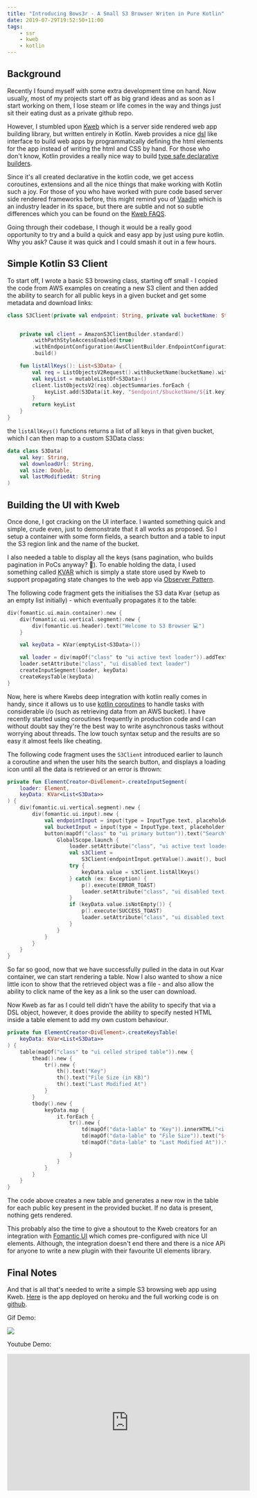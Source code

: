 ```yaml
---
title: "Introducing Bows3r - A Small S3 Browser Writen in Pure Kotlin"
date: 2019-07-29T19:52:50+11:00
tags: 
    - ssr
    - kweb
    - kotlin
---
```


## Background

Recently I found myself with some extra development time on hand. Now usually, most of my projects start off as big grand ideas and as soon as I start working on them, I lose steam or life comes in the way and things just sit their eating dust as a private github repo.

     
However, I stumbled upon [Kweb](https://github.com/kwebio/kweb-core) which is a server side rendered web app building library, but written entirely in Kotlin. Kweb provides a nice [dsl](https://en.wikipedia.org/wiki/Domain-specific_language) like interface to build web apps by programmatically defining the html elements for the app instead of writing the html and CSS by hand. For those who don't know, Kotlin provides a really nice way to build [type safe declarative builders](https://kotlinlang.org/docs/reference/type-safe-builders.html).
 
 Since it's all created declarative in the kotlin code, we get access coroutines, extensions and all the nice things that make working with Kotlin such a joy. For those of you who have worked with pure code based server side rendered frameworks before, this might remind you of [Vaadin](https://vaadin.com/) which is an industry leader in its space, but there are subtle and not so subtle differences which you can be found on the [Kweb FAQS](http://docs.kweb.io/en/latest/faq.html).

Going through their codebase, I though it would be a really good opportunity to try and a build a quick and easy app by just using pure kotlin. Why you ask? Cause it was quick and I could smash it out in a few hours.

## Simple Kotlin S3 Client

To start off, I wrote a basic S3 browsing class, starting off small - I copied the code from AWS examples on creating a new S3 client and then added the ability to search for all public keys in a given bucket and get some metadata and download links:

```kotlin
class S3Client(private val endpoint: String, private val bucketName: String) {


    private val client = AmazonS3ClientBuilder.standard()
        .withPathStyleAccessEnabled(true)
        .withEndpointConfiguration(AwsClientBuilder.EndpointConfiguration(endpoint, "ap-southeast-2"))
        .build()

    fun listAllKeys(): List<S3Data> {
        val req = ListObjectsV2Request().withBucketName(bucketName).withMaxKeys(10)
        val keyList = mutableListOf<S3Data>()
        client.listObjectsV2(req).objectSummaries.forEach {
            keyList.add(S3Data(it.key, "$endpoint/$bucketName/${it.key}", it.size.toString().toDouble() / 1000.0, it.lastModified.toString()))
        }
        return keyList
    }
}
```

the `listAllKeys()` functions returns a list of all keys in that given bucket, which I can then map to a custom S3Data class:

```kotlin
data class S3Data(
    val key: String,
    val downloadUrl: String,
    val size: Double,
    val lastModifiedAt: String
)
```

## Building the UI with Kweb

Once done, I got cracking on the UI interface. I wanted something quick and simple, crude even, just to demonstrate that it all works as proposed. So I setup a container with some form fields, a search button and a table to input the S3 region link and the name of the bucket. 

I also needed a table to display all the keys (sans pagination, who builds pagination in PoCs anyway? 🤠). To enable holding the data, I used something called [KVAR](https://github.com/kwebio/kweb-core/blob/master/src/main/kotlin/io/kweb/state/KVar.kt) which is simply a state store used by Kweb to support propagating state changes to the web app via [Observer Pattern](https://en.wikipedia.org/wiki/Observer_pattern). 

The following code fragment gets the initialises the S3 data Kvar (setup as an empty list initially) - which eventually propagates it to the table:

```kotlin
div(fomantic.ui.main.container).new {
    div(fomantic.ui.vertical.segment).new {
        div(fomantic.ui.header).text("Welcome to S3 Browser 💻")
    }

    val keyData = KVar(emptyList<S3Data>())

    val loader = div(mapOf("class" to "ui active text loader")).addText("Retrieving keys...")
    loader.setAttribute("class", "ui disabled text loader")
    createInputSegment(loader, keyData)
    createKeysTable(keyData)
}
```

Now, here is where Kwebs deep integration with kotlin really comes in handy, since it allows us to use [kotlin coroutines](https://kotlinlang.org/docs/reference/coroutines-overview.html) to handle tasks with considerable i/o (such as retrieving data from an AWS bucket). I have recently started using coroutines frequently in production code and I can without doubt say they're the best way to write asynchronous tasks without worrying about threads. The low touch syntax setup and the results are so easy it almost feels like cheating.

The following code fragment uses the `S3Client` introduced earlier to launch a coroutine and when the user hits the search button, and displays a loading icon until all the data is retrieved or an error is thrown:

```kotlin
private fun ElementCreator<DivElement>.createInputSegment(
    loader: Element,
    keyData: KVar<List<S3Data>>
) {
    div(fomantic.ui.vertical.segment).new {
        div(fomantic.ui.input).new {
            val endpointInput = input(type = InputType.text, placeholder = "Enter S3 Endpoint Url")
            val bucketInput = input(type = InputType.text, placeholder = "Enter S3 Bucket Name")
            button(mapOf("class" to "ui primary button")).text("Search").on.click {
                GlobalScope.launch {
                    loader.setAttribute("class", "ui active text loader")
                    val s3Client =
                        S3Client(endpointInput.getValue().await(), bucketInput.getValue().await())
                    try {
                        keyData.value = s3Client.listAllKeys()
                    } catch (ex: Exception) {
                        p().execute(ERROR_TOAST)
                        loader.setAttribute("class", "ui disabled text loader")
                    }
                    if (keyData.value.isNotEmpty()) {
                        p().execute(SUCCESS_TOAST)
                        loader.setAttribute("class", "ui disabled text loader")
                    }
                }
            }
        }
    }
}
```

So far so good, now that we have successfully pulled in the data in out Kvar container, we can start rendering a table. Now I also wanted to show a nice little icon to show that the retrieved object was a file - and also allow the ability to click name of the key as a link so the user can download.

Now Kweb as far as I could tell didn't have the ability to specify that via a DSL object, however, it does provide the ability to specify nested HTML inside a table element to add my own custom behaviour. 

```kotlin
private fun ElementCreator<DivElement>.createKeysTable(
    keyData: KVar<List<S3Data>>
) {
    table(mapOf("class" to "ui celled striped table")).new {
        thead().new {
            tr().new {
                th().text("Key")
                th().text("File Size (in KB)")
                th().text("Last Modified At")
            }
        }
        tbody().new {
            keyData.map {
                it.forEach {
                    tr().new {
                        td(mapOf("data-lable" to "Key")).innerHTML("<i class=\"file outline icon\"></i> <a target=\"_blank\" href=${it.downloadUrl} download=${it.key}>${it.key}</a>")
                        td(mapOf("data-lable" to "File Size")).text("${it.size} KB")
                        td(mapOf("data-lable" to "Last Modified At")).text(it.lastModifiedAt)

                    }
                }
            }
        }
    }
}
```

The code above creates a new table and generates a new row in the table for each public key present in the provided bucket. If no data is present, nothing gets rendered. 

This probably also the time to give a shoutout to the Kweb creators for an integration with [Fomantic UI](https://fomantic-ui.com/) which comes pre-configured with nice UI elements. Although, the integration doesn't end there and there is a nice APi for anyone to write a new plugin with their favourite UI elements library. 

## Final Notes

And that is all that's needed to write a simple S3 browsing web app using Kweb. [Here](https://secure-scrubland-34237.herokuapp.com/) is the app deployed on heroku and the full working code is on [github](https://github.com/shavz/Bows3r). 

Gif Demo:
                                                                                
![](https://imgur.com/YoJdUxj.gif)

Youtube Demo:

<iframe width="560" height="315" src="https://www.youtube.com/embed/0soMtA2vUSo" frameborder="0" allow="accelerometer; autoplay; encrypted-media; gyroscope; picture-in-picture" allowfullscreen></iframe>
